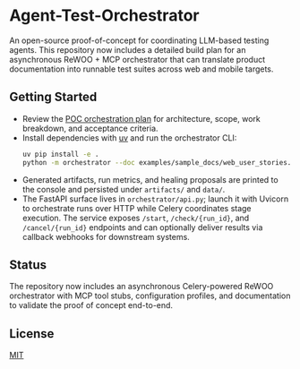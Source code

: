 # Agent-Test-Orchestrator

An open-source proof-of-concept for coordinating LLM-based testing agents. This repository now includes a detailed build plan for an asynchronous ReWOO + MCP orchestrator that can translate product documentation into runnable test suites across web and mobile targets.

## Getting Started
- Review the [POC orchestration plan](docs/poc_plan.md) for architecture, scope, work breakdown, and acceptance criteria.
- Install dependencies with [uv](https://github.com/astral-sh/uv) and run the orchestrator CLI:
  ```bash
  uv pip install -e .
  python -m orchestrator --doc examples/sample_docs/web_user_stories.md
  ```
- Generated artifacts, run metrics, and healing proposals are printed to the console and persisted under `artifacts/` and `data/`.
- The FastAPI surface lives in `orchestrator/api.py`; launch it with Uvicorn to orchestrate runs over HTTP while Celery coordinates stage execution. The service exposes `/start`, `/check/{run_id}`, and `/cancel/{run_id}` endpoints and can optionally deliver results via callback webhooks for downstream systems.

## Status
The repository now includes an asynchronous Celery-powered ReWOO orchestrator with MCP tool stubs, configuration profiles, and documentation to validate the proof of concept end-to-end.

## License
[MIT](LICENSE)
